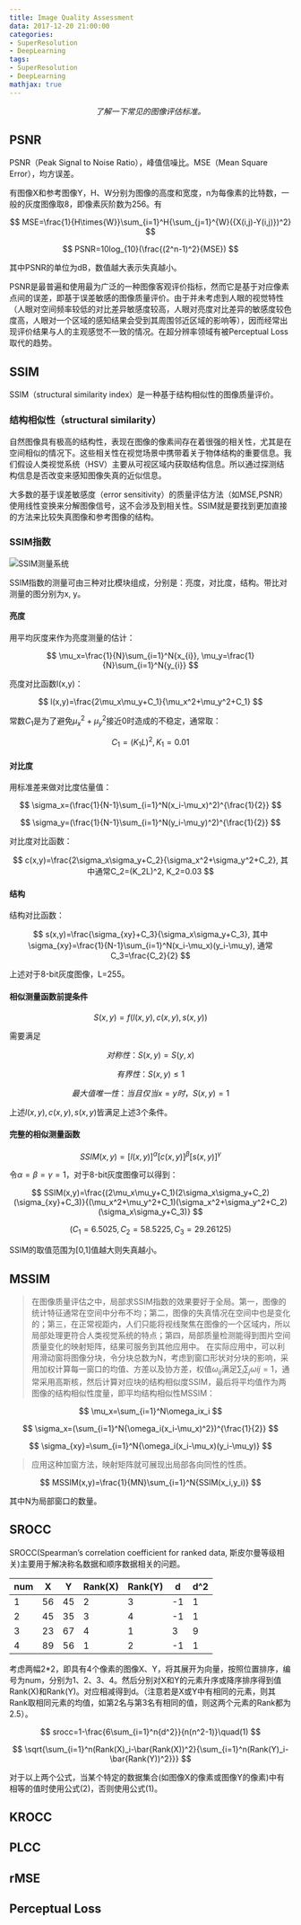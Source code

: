```yaml
---
title: Image Quality Assessment
data: 2017-12-20 21:00:00
categories:
- SuperResolution
- DeepLearning
tags:
- SuperResolution
- DeepLearning
mathjax: true
---
```


<center><i>了解一下常见的图像评估标准。</i></center>

<!-- more -->

## PSNR

PSNR（Peak Signal to Noise Ratio），峰值信噪比。MSE（Mean Square Error），均方误差。

有图像X和参考图像Y，H、W分别为图像的高度和宽度，n为每像素的比特数，一般的灰度图像取8，即像素灰阶数为256。有

$$
MSE=\frac{1}{H\times{W}}\sum_{i=1}^H{\sum_{j=1}^{W}({X(i,j)-Y(i,j)})^2}
$$

$$
PSNR=10log_{10}(\frac{(2^n-1)^2}{MSE})
$$

其中PSNR的单位为dB，数值越大表示失真越小。

PSNR是最普遍和使用最为广泛的一种图像客观评价指标，然而它是基于对应像素点间的误差，即基于误差敏感的图像质量评价。由于并未考虑到人眼的视觉特性（人眼对空间频率较低的对比差异敏感度较高，人眼对亮度对比差异的敏感度较色度高，人眼对一个区域的感知结果会受到其周围邻近区域的影响等），因而经常出现评价结果与人的主观感觉不一致的情况。在超分辨率领域有被Perceptual Loss取代的趋势。

## SSIM

SSIM（structural similarity index）是一种基于结构相似性的图像质量评价。

### 结构相似性（structural similarity）

自然图像具有极高的结构性，表现在图像的像素间存在着很强的相关性，尤其是在空间相似的情况下。这些相关性在视觉场景中携带着关于物体结构的重要信息。我们假设人类视觉系统（HSV）主要从可视区域内获取结构信息。所以通过探测结构信息是否改变来感知图像失真的近似信息。

大多数的基于误差敏感度（error sensitivity）的质量评估方法（如MSE,PSNR）使用线性变换来分解图像信号，这不会涉及到相关性。SSIM就是要找到更加直接的方法来比较失真图像和参考图像的结构。

### SSIM指数

![SSIM测量系统](https://raw.githubusercontent.com/mengyangniu/images/master/SSIM-system.jpg)

SSIM指数的测量可由三种对比模块组成，分别是：亮度，对比度，结构。带比对测量的图分别为x, y。

#### 亮度

用平均灰度来作为亮度测量的估计：

$$
\mu_x=\frac{1}{N}\sum_{i=1}^N{x_{i}}, \mu_y=\frac{1}{N}\sum_{i=1}^N{y_{i}}
$$

亮度对比函数l(x,y)：

$$
l(x,y)=\frac{2\mu_x\mu_y+C_1}{\mu_x^2+\mu_y^2+C_1}
$$

常数$C_1$是为了避免$\mu_x^2+\mu_y^2$接近0时造成的不稳定，通常取：

$$
C_1=(K_1L)^2, K_1=0.01
$$

#### 对比度

用标准差来做对比度估量值：

$$
\sigma_x=(\frac{1}{N-1}\sum_{i=1}^N(x_i-\mu_x)^2)^{\frac{1}{2}}
$$

$$
\sigma_y=(\frac{1}{N-1}\sum_{i=1}^N(y_i-\mu_y)^2)^{\frac{1}{2}}
$$

对比度对比函数：

$$
c(x,y)=\frac{2\sigma_x\sigma_y+C_2}{\sigma_x^2+\sigma_y^2+C_2}, 其中通常C_2=(K_2L)^2, K_2=0.03
$$

#### 结构

结构对比函数：

$$
s(x,y)=\frac{\sigma_{xy}+C_3}{\sigma_x\sigma_y+C_3}, 其中\sigma_{xy}=\frac{1}{N-1}\sum_{i=1}^N(x_i-\mu_x)(y_i-\mu_y), 通常C_3=\frac{C_2}{2}
$$

上述对于8-bit灰度图像，L=255。

#### 相似测量函数前提条件

$$
S(x,y)=f(l(x,y),c(x,y),s(x,y))
$$

需要满足

$$
对称性：S(x,y)=S(y,x)
$$

$$
有界性：S(x,y)\le1
$$

$$
最大值唯一性：当且仅当x=y时，S(x,y)=1
$$

上述$l(x,y), c(x,y), s(x,y)$皆满足上述3个条件。

#### 完整的相似测量函数

$$
SSIM(x,y)=[l(x,y)]^\alpha[c(x,y)]^\beta[s(x,y)]^\gamma
$$

令$\alpha=\beta=\gamma=1$，对于8-bit灰度图像可以得到：

$$
SSIM(x,y)=\frac{(2\mu_x\mu_y+C_1)(2\sigma_x\sigma_y+C_2)(\sigma_{xy}+C_3)}{(\mu_x^2+\mu_y^2+C_1)(\sigma_x^2+\sigma_y^2+C_2)(\sigma_x\sigma_y+C_3)}
$$

$$
(C_1=6.5025, C_2=58.5225, C_3=29.26125)
$$

SSIM的取值范围为[0,1]值越大则失真越小。

## MSSIM

> 在图像质量评估之中，局部求SSIM指数的效果要好于全局。第一，图像的统计特征通常在空间中分布不均；第二，图像的失真情况在空间中也是变化的；第三，在正常视距内，人们只能将视线聚焦在图像的一个区域内，所以局部处理更符合人类视觉系统的特点；第四，局部质量检测能得到图片空间质量变化的映射矩阵，结果可服务到其他应用中。
> 在实际应用中，可以利用滑动窗将图像分块，令分块总数为N，考虑到窗口形状对分块的影响，采用加权计算每一窗口的均值、方差以及协方差，权值$\omega_{ij}$满足$\sum_i\sum_j\omega{ij}=1$，通常采用高斯核，然后计算对应块的结构相似度SSIM，最后将平均值作为两图像的结构相似性度量，即平均结构相似性MSSIM： 

$$
\mu_x=\sum_{i=1}^N\omega_ix_i
$$

$$
\sigma_x=(\sum_{i=1}^N{\omega_i(x_i-\mu_x)^2})^{\frac{1}{2}}
$$

$$
\sigma_{xy}=\sum_{i=1}^N{\omega_i(x_i-\mu_x)(y_i-\mu_y)}
$$

> 应用这种加窗方法，映射矩阵就可展现出局部各向同性的性质。

$$
MSSIM(x,y)=\frac{1}{MN}\sum_{i=1}^N{SSIM(x_i,y_i)}
$$

其中N为局部窗口的数量。

## SROCC

SROCC(Spearman’s correlation coefficient for ranked data, 斯皮尔曼等级相关)主要用于解决称名数据和顺序数据相关的问题。

| num  | X    | Y    | Rank(X) | Rank(Y) | d    | d^2  |
| ---- | ---- | ---- | ------- | ------- | ---- | ---- |
| 1    | 56   | 45   | 2       | 3       | -1   | 1    |
| 2    | 45   | 35   | 3       | 4       | -1   | 1    |
| 3    | 23   | 67   | 4       | 1       | 3    | 9    |
| 4    | 89   | 56   | 1       | 2       | -1   | 1    |

考虑两幅2\*2，即具有4个像素的图像X、Y，将其展开为向量，按照位置排序，编号为num，分别为1、2、3、4。然后分别对X和Y的元素升序或降序排序得到值Rank(X)和Rank(Y)。对应相减得到d。（注意若是X或Y中有相同的元素，则其Rank取相同元素的均值，如第2名与第3名有相同的值，则这两个元素的Rank都为2.5）。

$$
srocc=1-\frac{6\sum_{i=1}^n{d^2}}{n(n^2-1)}\quad(1)
$$

$$
\sqrt{\sum_{i=1}^n(Rank(X)_i-\bar{Rank(X))^2}{\sum_{i=1}^n(Rank(Y)_i-\bar{Rank(Y))^2}}}
$$

对于以上两个公式，当某个特定的数据集合(如图像X的像素或图像Y的像素)中有相等的值时使用公式(2)，否则使用公式(1)。

## KROCC



## PLCC



## rMSE



## Perceptual Loss

